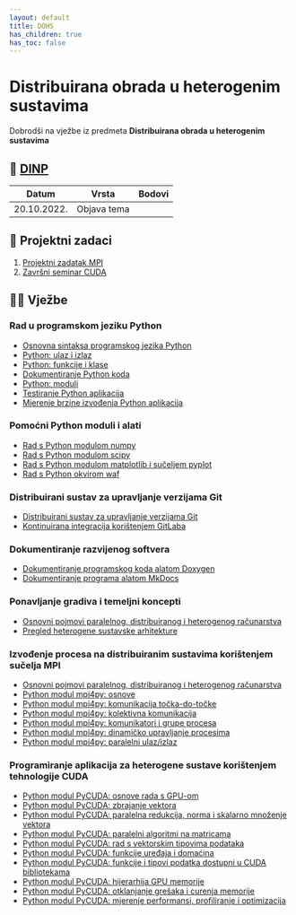 ```yaml
---
layout: default
title: DOHS
has_children: true
has_toc: false
---
```

# Distribuirana obrada u heterogenim sustavima
Dobrodši na vježbe iz predmeta **Distribuirana obrada u heterogenim sustavima**

## 📅 [DINP](https://www.inf.uniri.hr/images/nastava/izvedbeni/2022_2023/DS/1_godina/DINP_DOHS_2022_2023.pdf)

| Datum | Vrsta | Bodovi |
| ----- | ----- | --------|
| 20.10.2022.      | Objava tema      |         | 

## 🚀 Projektni zadaci
1. [Projektni zadatak MPI]()
2. [Završni seminar CUDA](zavrsni-seminar-dohs-cuda)

## 👨‍💻 Vježbe

### Rad u programskom jeziku Python
- [Osnovna sintaksa programskog jezika Python](https://gaseri.org/hr/nastava/materijali/python-osnove-sintakse/)
- [Python: ulaz i izlaz](https://gaseri.org/hr/nastava/materijali/python-input-output/)
- [Python: funkcije i klase](https://gaseri.org/hr/nastava/materijali/python-funkcije-klase/)
- [Dokumentiranje Python koda](https://gaseri.org/hr/nastava/materijali/python-dokumentiranje/)
- [Python: moduli](https://gaseri.org/hr/nastava/materijali/python-modularizacija/)
- [Testiranje Python aplikacija](https://gaseri.org/hr/nastava/materijali/python-testiranje/)
- [Mjerenje brzine izvođenja Python aplikacija](https://gaseri.org/hr/nastava/materijali/python-timing-benchmarking/)

### Pomoćni Python moduli i alati
- [Rad s Python modulom numpy](https://gaseri.org/hr/nastava/materijali/python-modul-numpy/)
- [Rad s Python modulom scipy](https://gaseri.org/hr/nastava/materijali/python-modul-scipy/)
- [Rad s Python modulom matplotlib i sučeljem pyplot](https://gaseri.org/hr/nastava/materijali/python-modul-matplotlib/)
- [Rad s Python okvirom waf](https://gaseri.org/hr/nastava/materijali/python-okvir-waf/)

### Distribuirani sustav za upravljanje verzijama Git
- [Distribuirani sustav za upravljanje verzijama Git](https://gaseri.org/hr/nastava/materijali/git-upravljanje-verzijama/)
- [Kontinuirana integracija korištenjem GitLaba](https://gaseri.org/hr/nastava/materijali/gitlab-ci-cd/)

### Dokumentiranje razvijenog softvera
- [Dokumentiranje programskog koda alatom Doxygen](https://gaseri.org/hr/nastava/materijali/doxygen-dokumentiranje-programskog-koda/)
- [Dokumentiranje programa alatom MkDocs](https://gaseri.org/hr/nastava/materijali/mkdocs-dokumentiranje-programa/)

### Ponavljanje gradiva i temeljni koncepti
- [Osnovni pojmovi paralelnog, distribuiranog i heterogenog računarstva](https://gaseri.org/hr/nastava/materijali/paralelno-distribuirano-heterogeno-racunarstvo-pojmovi/)
- [Pregled heterogene sustavske arhitekture](https://gaseri.org/hr/nastava/materijali/hsa-pregled/)

### Izvođenje procesa na distribuiranim sustavima korištenjem sučelja MPI
- [Osnovni pojmovi paralelnog, distribuiranog i heterogenog računarstva](https://gaseri.org/hr/nastava/materijali/paralelno-distribuirano-heterogeno-racunarstvo-pojmovi/)
- [Python modul mpi4py: osnove](https://gaseri.org/hr/nastava/materijali/python-modul-mpi4py-osnove/)
- [Python modul mpi4py: komunikacija točka-do-točke](https://gaseri.org/hr/nastava/materijali/python-modul-mpi4py-komunikacija-tocka-do-tocke/)
- [Python modul mpi4py: kolektivna komunikacija](https://gaseri.org/hr/nastava/materijali/python-modul-mpi4py-kolektivna-komunikacija/)
- [Python modul mpi4py: komunikatori i grupe procesa](https://gaseri.org/hr/nastava/materijali/python-modul-mpi4py-komunikatori-grupe/)
- [Python modul mpi4py: dinamičko upravljanje procesima](https://gaseri.org/hr/nastava/materijali/python-modul-mpi4py-dinamicko-upravljanje-procesima/)
- [Python modul mpi4py: paralelni ulaz/izlaz](https://gaseri.org/hr/nastava/materijali/python-modul-mpi4py-paralelni-ulaz-izlaz/)

### Programiranje aplikacija za heterogene sustave korištenjem tehnologije CUDA
- [Python modul PyCUDA: osnove rada s GPU-om](https://gaseri.org/hr/nastava/materijali/python-modul-pycuda-osnove/)
- [Python modul PyCUDA: zbrajanje vektora](https://gaseri.org/hr/nastava/materijali/python-modul-pycuda-zbrajanje-vektora/)
- [Python modul PyCUDA: paralelna redukcija, norma i skalarno množenje vektora](https://gaseri.org/hr/nastava/materijali/python-modul-pycuda-redukcija/)
- [Python modul PyCUDA: paralelni algoritmi na matricama](https://gaseri.org/hr/nastava/materijali/python-modul-pycuda-matrice/)
- [Python modul PyCUDA: rad s vektorskim tipovima podataka](https://gaseri.org/hr/nastava/materijali/python-modul-pycuda-vektorski-tipovi/)
- [Python modul PyCUDA: funkcije uređaja i domaćina](https://gaseri.org/hr/nastava/materijali/python-modul-pycuda-funkcije-uredjaja-domacina/)
- [Python modul PyCUDA: funkcije i tipovi podatka dostupni u CUDA bibliotekama](https://gaseri.org/hr/nastava/materijali/python-modul-pycuda-biblioteke-funkcija/)
- [Python modul PyCUDA: hijerarhija GPU memorije](https://gaseri.org/hr/nastava/materijali/python-modul-pycuda-hijerarhija-memorije/)
- [Python modul PyCUDA: otklanjanje grešaka i curenja memorije](https://gaseri.org/hr/nastava/materijali/python-modul-pycuda-otklanjanje-gresaka/)
- [Python modul PyCUDA: mjerenje performansi, profiliranje i optimizacija](https://gaseri.org/hr/nastava/materijali/python-modul-pycuda-profiliranje-optimizacija/)